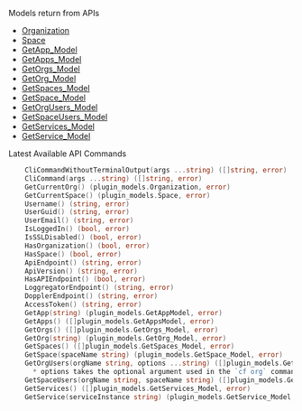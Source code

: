 Models return from APIs
- [Organization](https://github.com/cloudfoundry/cli/blob/master/plugin/models/get_current_org.go#L3)
- [Space](https://github.com/cloudfoundry/cli/blob/master/plugin/models/get_current_space.go#L3)
- [GetApp_Model](https://github.com/cloudfoundry/cli/blob/master/plugin/models/get_app.go#L5)
- [GetApps_Model](https://github.com/cloudfoundry/cli/blob/master/plugin/models/get_apps.go#L3)
- [GetOrgs_Model](https://github.com/cloudfoundry/cli/blob/master/plugin/models/get_orgs.go#L3)
- [GetOrg_Model](https://github.com/cloudfoundry/cli/blob/master/plugin/models/get_current_space.go#L3)
- [GetSpaces_Model](https://github.com/cloudfoundry/cli/blob/master/plugin/models/get_space_users.go#L3)
- [GetSpace_Model](https://github.com/cloudfoundry/cli/blob/master/plugin/models/get_space.go#L3)
- [GetOrgUsers_Model](https://github.com/cloudfoundry/cli/blob/master/plugin/models/get_org_users.go#L3)
- [GetSpaceUsers_Model](https://github.com/cloudfoundry/cli/blob/master/plugin/models/get_spaces.go#L3)
- [GetServices_Model](https://github.com/cloudfoundry/cli/blob/master/plugin/models/get_services.go#L3)
- [GetService_Model](https://github.com/cloudfoundry/cli/blob/master/plugin/models/get_service.go#L3)

Latest Available API Commands
```go
	CliCommandWithoutTerminalOutput(args ...string) ([]string, error)
	CliCommand(args ...string) ([]string, error)
	GetCurrentOrg() (plugin_models.Organization, error)
	GetCurrentSpace() (plugin_models.Space, error)
	Username() (string, error)
	UserGuid() (string, error)
	UserEmail() (string, error)
	IsLoggedIn() (bool, error)
	IsSSLDisabled() (bool, error)
	HasOrganization() (bool, error)
	HasSpace() (bool, error)
	ApiEndpoint() (string, error)
	ApiVersion() (string, error)
	HasAPIEndpoint() (bool, error)
	LoggregatorEndpoint() (string, error)
	DopplerEndpoint() (string, error)
	AccessToken() (string, error)
	GetApp(string) (plugin_models.GetAppModel, error)
	GetApps() ([]plugin_models.GetAppsModel, error)
	GetOrgs() ([]plugin_models.GetOrgs_Model, error)
	GetOrg(string) (plugin_models.GetOrg_Model, error)
	GetSpaces() ([]plugin_models.GetSpaces_Model, error)
	GetSpace(spaceName string) (plugin_models.GetSpace_Model, error)
	GetOrgUsers(orgName string, options ...string) ([]plugin_models.GetOrgUsers_Model, error)
	  * options takes the optional argument used in the `cf org` command
	GetSpaceUsers(orgName string, spaceName string) ([]plugin_models.GetSpaceUsers_Model, error)
	GetServices() ([]plugin_models.GetServices_Model, error)
	GetService(serviceInstance string) (plugin_models.GetService_Model, error)
```
